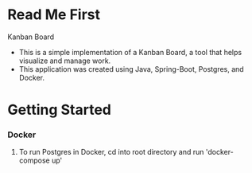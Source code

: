 # Read Me First
Kanban Board

* This is a simple implementation of a Kanban Board, a tool that helps visualize and manage work.
* This application was created using Java, Spring-Boot, Postgres, and Docker.

# Getting Started

### Docker
1. To run Postgres in Docker, cd into root directory and run 'docker-compose up'
